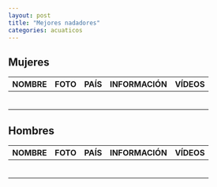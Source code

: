 ```yaml
---
layout: post
title: "Mejores nadadores"
categories: acuaticos
---
```


## Mujeres

|NOMBRE|FOTO|PAÍS|INFORMACIÓN|VÍDEOS|
|-----:|-----:|-----:|-----:|-----:|
|      |      |      |      |      |
|      |      |      |      |      |
|      |      |      |      |      |
|      |      |      |      |      |
|      |      |      |      |      |
|      |      |      |      |      |

## Hombres 

|NOMBRE|FOTO|PAÍS|INFORMACIÓN|VÍDEOS|
|-----:|-----:|-----:|-----:|-----:|
|      |      |      |      |      |
|      |      |      |      |      |
|      |      |      |      |      |
|      |      |      |      |      |
|      |      |      |      |      | 
|      |      |      |      |      |
